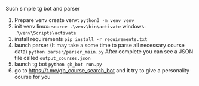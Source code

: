 Such simple tg bot and parser
1. Prepare venv
   create venv:
   ```python3 -m venv venv```
2. init venv
   linux: ```source .\venv\bin\activate```
   windows: ```.\venv\Scripts\activate```
3. install requirements
   ```pip install -r requirements.txt```
4. launch parser (It may take a some time to parse all necessary course data)
   ```python parser/parser_main.py```
   After complete you can see a JSON file called `output_courses.json`
5. launch tg bot
   ```python gb_bot run.py```
6. go to https://t.me/gb_course_search_bot and it try to give a personality course for you
